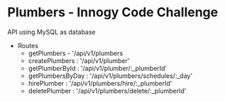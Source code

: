 # Plumbers - Innogy Code Challenge

API using MySQL as database

* Routes
    * getPlumbers - '/api/v1/plumbers
    * createPlumbers : '/api/v1/plumber'
    * getPlumberById : '/api/v1/plumber/:_plumberId'
    * getPlumbersByDay : '/api/v1/plumbers/schedules/:_day'
    * hirePlumber : '/api/v1/plumbers/hire/:_plumberId'
    * deletePlumber : '/api/v1/plumbers/delete/:_plumberId'
    